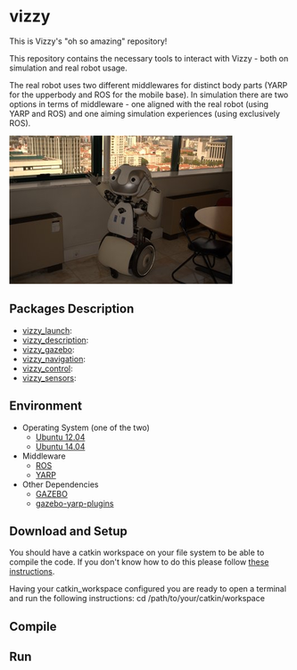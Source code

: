 # vizzy

This is Vizzy's "oh so amazing" repository!

This repository contains the necessary tools to interact with Vizzy - both on simulation and real robot usage.

The real robot uses two different middlewares for distinct body parts (YARP for the upperbody and ROS for the mobile base). In simulation there are two options in terms of middleware - one aligned with the real robot (using YARP and ROS) and one aiming simulation experiences (using exclusively ROS).

![vizzy with its arms opened](vizzy_images/vizzy_open_arms.jpg)

## Packages Description

* [vizzy_launch](vizzy_launch):
* [vizzy_description](vizzy_description):
* [vizzy_gazebo](vizzy_gazebo):
* [vizzy_navigation](vizzy_navigation):
* [vizzy_control](vizzy_control):
* [vizzy_sensors](vizzy_sensors):

## Environment

* Operating System (one of the two)
  * [Ubuntu 12.04](http://releases.ubuntu.com/precise/)
  * [Ubuntu 14.04](http://releases.ubuntu.com/trusty/)
* Middleware
  * [ROS](http://www.ros.org/)
  * [YARP](http://wiki.icub.org/yarpdoc/)
* Other Dependencies
  * [GAZEBO](http://gazebosim.org/)
  * [gazebo-yarp-plugins](https://github.com/robotology/gazebo-yarp-plugins)

## Download and Setup

You should have a catkin workspace on your file system to be able to compile the code. If you don't know how to do this please follow [these instructions](http://wiki.ros.org/catkin/Tutorials/create_a_workspace).

Having your catkin_workspace configured you are ready to open a terminal and run the following instructions:
	cd /path/to/your/catkin/workspace

## Compile

## Run
